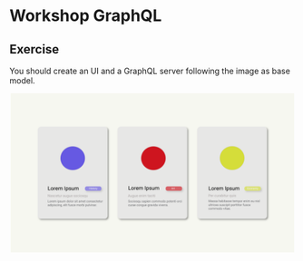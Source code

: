 # Workshop GraphQL

## Exercise

You should create an UI and a GraphQL server following the image as base model.

<p align="center">
  <img width="500" src="https://github.com/moove-it/workshop-grahpql/blob/master/exercise.png?raw=true" alt="Exercise"/>
</p>
